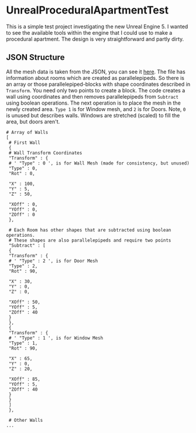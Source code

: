 # UnrealProceduralApartmentTest

This is a simple test project investigating the new Unreal Engine 5. I wanted to see the available tools within the engine that I could use to make a procedural apartment.
The design is very straightforward and partly dirty.

## JSON Structure

All the mesh data is taken from the JSON, you can see it [here](./Content/StarterContent/Config/building_test.json). The file has information about rooms which are created as parallelepipeds. So there is an array or those parallelepiped-blocks with shape coordinates described in `Transform`. You need only two points to create a block. The code creates a wall using coordinates and then removes parallelepipeds from `Subtract` using boolean operations. The next operation is to place the mesh in the newly created area. `Type 1` is for Window mesh, and `2` is for Doors. Note, `0` is unused but describes walls. Windows are stretched (scaled) to fill the area, but doors aren't.

```
# Array of Walls
[
 # First Wall
 {
 # Wall Transform Coordinates
 "Transform" : {
 # ' "Type" : 0 ', is for Wall Mesh (made for consistency, but unused)
 "Type" : 0,
 "Rot" : 0,
 
 "X" : 100,
 "Y" : 5,
 "Z" : 50,

 "XOff" : 0,
 "YOff" : 0,
 "ZOff" : 0
 },

 # Each Room has other shapes that are subtracted using boolean operations.
 # These shapes are also parallelepipeds and require two points
 "Subtract" : [
 {
 "Transform" : {
 # ' "Type" : 2 ', is for Door Mesh
 "Type" : 2,
 "Rot" : 90,
 
 "X" : 30,
 "Y" : 0,
 "Z" : 0,

 "XOff" : 50,
 "YOff" : 5,
 "ZOff" : 40
 }
 },
 {
 "Transform" : {
 # ' "Type" : 1 ', is for Window Mesh
 "Type" : 1,
 "Rot" : 90,
 
 "X" : 65,
 "Y" : 0,
 "Z" : 20,

 "XOff" : 85,
 "YOff" : 5,
 "ZOff" : 40
 }
 }
 ]
 },

 # Other Walls
...
```